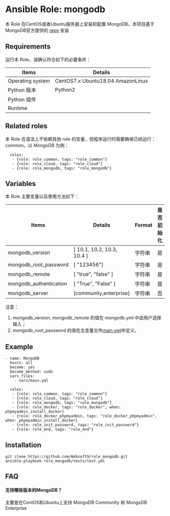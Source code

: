 Ansible Role: mongodb
=========

本 Role 在CentOS或者Ubuntu服务器上安装和配置 MongoDB。本项目基于MongoDB官方提供的 [repo](http://repo.mongodb.org/) 安装

## Requirements

运行本 Role，请确认符合如下的必要条件：

| **Items**      | **Details** |
| ------------------| ------------------|
| Operating system | CentOS7.x Ubuntu18.04 AmazonLinux|
| Python 版本 | Python2  |
| Python 组件 |    |
| Runtime |  |


## Related roles

本 Role 在语法上不依赖其他 role 的变量，但程序运行时需要确保已经运行：common。以 MongoDB 为例：

```
  roles:
   - {role: role_common, tags: "role_common"}   
   - {role: role_cloud, tags: "role_cloud"}
   - {role: role_mongodb, tags: "role_mongodb"}
```


## Variables

本 Role 主要变量以及使用方法如下：

| **Items**      | **Details** | **Format**  | **是否初始化** |
| ------------------| ------------------|-----|-----|
| mongodb_version | [ 10.1, 10.2, 10.3, 10.4 ] | 字符串 |是|
| mongodb_root_password | [ "123456"] | 字符串 |是|
| mongodb_remote | [ "true", "false" ] | 字符串 |是|
| mongodb_authentication | [ "True", "False" ] | 字符串 |是|
| mongodb_server | [community,enterprise] | 字符串 |否|

注意：
1. mongodb_version, mongodb_remote  的值在 mongodb.yml 中由用户选择输入；
2. mongodb_root_password 的值在主变量文件[main.yml](https://github.com/Websoft9/ansible-mongodb/blob/master/vars/main.yml)中定义。


## Example

```
- name: MongoDB
  hosts: all
  become: yes
  become_method: sudo 
  vars_files:
    - vars/main.yml 

  roles:
   - {role: role_common, tags: "role_common"}   
   - {role: role_cloud, tags: "role_cloud"}
   - {role: role_mongodb, tags: "role_mongodb"}
   - {role: role_docker, tags: "role_docker", when: phpmyadmin_install_docker}
   - {role: role_docker_phpmyadmin, tags: "role_docker_phpmyadmin", when: phpmyadmin_install_docker}
   - {role: role_init_password, tags: "role_init_password"}
   - {role: role_end, tags: "role_end"} 
```

## Installation

```
git clone https://github.com/Websoft9/role_mongodb.git
ansible-playbook role_mongodb/tests/test.yml
```
## FAQ

#### 支持哪些版本的MongoDB？

主要是在CentOS和Ubuntu上支持 MongoDB Community 和 MongoDB Enterprise

